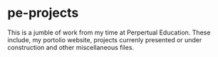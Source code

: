 # pe-projects

This is a jumble of work from my time at Perpertual Education. These include, my portolio website, projects currenly presented or under construction and other miscellaneous files.
